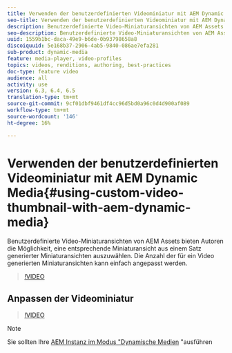 ```yaml
---
title: Verwenden der benutzerdefinierten Videominiatur mit AEM Dynamic Media
seo-title: Verwenden der benutzerdefinierten Videominiatur mit AEM Dynamic Media
description: Benutzerdefinierte Video-Miniaturansichten von AEM Assets bieten Autoren die Möglichkeit, eine entsprechende Miniaturansicht aus einem Satz generierter Miniaturansichten auszuwählen. Die Anzahl der für ein Video generierten Miniaturansichten kann einfach angepasst werden.
seo-description: Benutzerdefinierte Video-Miniaturansichten von AEM Assets bieten Autoren die Möglichkeit, eine entsprechende Miniaturansicht aus einem Satz generierter Miniaturansichten auszuwählen. Die Anzahl der für ein Video generierten Miniaturansichten kann einfach angepasst werden.
uuid: 1559b1bc-daca-49e9-b6de-0b93798658a8
discoiquuid: 5e168b37-2906-4ab5-9840-086ae7efa281
sub-product: dynamic-media
feature: media-player, video-profiles
topics: videos, renditions, authoring, best-practices
doc-type: feature video
audience: all
activity: use
version: 6.3, 6.4, 6.5
translation-type: tm+mt
source-git-commit: 9cf01dbf9461df4cc96d5bd0a96c0d4d900af089
workflow-type: tm+mt
source-wordcount: '146'
ht-degree: 16%

---
```



# Verwenden der benutzerdefinierten Videominiatur mit AEM Dynamic Media{#using-custom-video-thumbnail-with-aem-dynamic-media}

Benutzerdefinierte Video-Miniaturansichten von AEM Assets bieten Autoren die Möglichkeit, eine entsprechende Miniaturansicht aus einem Satz generierter Miniaturansichten auszuwählen. Die Anzahl der für ein Video generierten Miniaturansichten kann einfach angepasst werden.

>[!VIDEO](https://video.tv.adobe.com/v/16467/?quality=9&learn=on)

## Anpassen der Videominiatur

>[!VIDEO](https://video.tv.adobe.com/v/18867/)

>[!NOTE]
>
>Sie sollten Ihre [AEM Instanz im Modus &quot;Dynamische Medien](https://docs.adobe.com/docs/en/aem/6-3/administer/content/dynamic-media/config-dynamic.html) &quot;ausführen